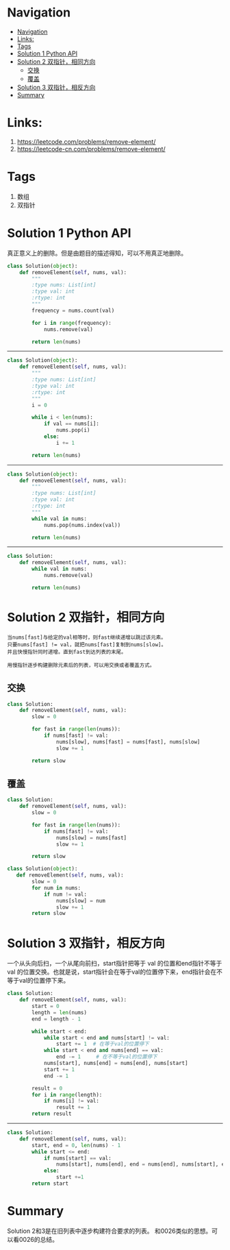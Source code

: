 # Navigation
- [Navigation](#navigation)
- [Links:](#links)
- [Tags](#tags)
- [Solution 1 Python API](#solution-1-python-api)
- [Solution 2 双指针，相同方向](#solution-2-双指针相同方向)
  - [交换](#交换)
  - [覆盖](#覆盖)
- [Solution 3 双指针，相反方向](#solution-3-双指针相反方向)
- [Summary](#summary)

# Links:
1. https://leetcode.com/problems/remove-element/
2. https://leetcode-cn.com/problems/remove-element/

# Tags
1. 数组
2. 双指针


# Solution 1 Python API
真正意义上的删除。但是由题目的描述得知，可以不用真正地删除。
```python
class Solution(object):
    def removeElement(self, nums, val):
        """
        :type nums: List[int]
        :type val: int
        :rtype: int
        """
        frequency = nums.count(val)

        for i in range(frequency):
            nums.remove(val)

        return len(nums)
```
---
```python
class Solution(object):
    def removeElement(self, nums, val):
        """
        :type nums: List[int]
        :type val: int
        :rtype: int
        """
        i = 0

        while i < len(nums):
            if val == nums[i]:
                nums.pop(i)
            else:
                i += 1

        return len(nums)

```
---
```python
class Solution(object):
    def removeElement(self, nums, val):
        """
        :type nums: List[int]
        :type val: int
        :rtype: int
        """
        while val in nums:
            nums.pop(nums.index(val))

        return len(nums)
```
---
```python
class Solution:
    def removeElement(self, nums, val): 
        while val in nums:
            nums.remove(val)

        return len(nums)
```

# Solution 2 双指针，相同方向
```
当nums[fast]与给定的val相等时，则fast继续递增以跳过该元素。
只要nums[fast] != val，就把nums[fast]复制到nums[slow]。
并且快慢指针同时递增。直到fast到达列表的末尾。

用慢指针逐步构建删除元素后的列表，可以用交换或者覆盖方式。
```

## 交换
```python
class Solution:
    def removeElement(self, nums, val):
        slow = 0

        for fast in range(len(nums)):
            if nums[fast] != val:
                nums[slow], nums[fast] = nums[fast], nums[slow]
                slow += 1

        return slow
```

## 覆盖
```python
class Solution:
    def removeElement(self, nums, val):
        slow = 0

        for fast in range(len(nums)):
            if nums[fast] != val:
                nums[slow] = nums[fast]
                slow += 1

        return slow                
```
```python
class Solution(object):
   def removeElement(self, nums, val):
        slow = 0
        for num in nums:
            if num != val:
                nums[slow] = num
                slow += 1
        return slow
```


# Solution 3 双指针，相反方向
一个从头向后扫，一个从尾向前扫，start指针把等于 val 的位置和end指针不等于 val 的位置交换。也就是说，start指针会在等于val的位置停下来，end指针会在不等于val的位置停下来。

```python
class Solution:
    def removeElement(self, nums, val):
        start = 0   
        length = len(nums)
        end = length - 1

        while start < end:
            while start < end and nums[start] != val:  
                start += 1  # 在等于val的位置停下
            while start < end and nums[end] == val:  
                end -= 1     # 在不等于val的位置停下
            nums[start], nums[end] = nums[end], nums[start]
            start += 1
            end -= 1

        result = 0
        for i in range(length):
            if nums[i] != val:
                result += 1
        return result
```

---
```python
class Solution:
    def removeElement(self, nums, val):
        start, end = 0, len(nums) - 1
        while start <= end:
            if nums[start] == val:
                nums[start], nums[end], end = nums[end], nums[start], end - 1
            else:
                start +=1
        return start

```

# Summary
Solution 2和3是在旧列表中逐步构建符合要求的列表。
和0026类似的思想。可以看0026的总结。